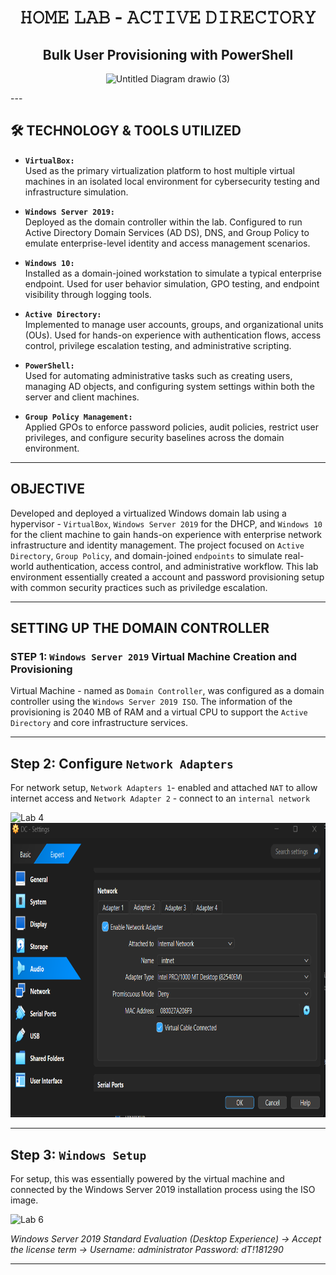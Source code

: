 <h1 = align=center>𝙷𝙾𝙼𝙴 𝙻𝙰𝙱 - 𝙰𝙲𝚃𝙸𝚅𝙴 𝙳𝙸𝚁𝙴𝙲𝚃𝙾𝚁𝚈</h1>
<h2 = align=center>Bulk User Provisioning with PowerShell</h2>

<p align="center">
<img width="1342" height="883" alt="Untitled Diagram drawio (3)" src="https://github.com/user-attachments/assets/978f6667-84a3-403e-b02b-9328f6341827" />
</p>
---

## 🛠️ TECHNOLOGY & TOOLS UTILIZED

- **`VirtualBox:`**  
  Used as the primary virtualization platform to host multiple virtual machines in an isolated local environment for cybersecurity testing and infrastructure simulation.

- **`Windows Server 2019:`**  
  Deployed as the domain controller within the lab. Configured to run Active Directory Domain Services (AD DS), DNS, and Group Policy to emulate enterprise-level identity and access management scenarios.

- **`Windows 10:`**  
  Installed as a domain-joined workstation to simulate a typical enterprise endpoint. Used for user behavior simulation, GPO testing, and endpoint visibility through logging tools.

- **`Active Directory:`**  
  Implemented to manage user accounts, groups, and organizational units (OUs). Used for hands-on experience with authentication flows, access control, privilege escalation testing, and administrative scripting.

- **`PowerShell:`**  
  Used for automating administrative tasks such as creating users, managing AD objects, and configuring system settings within both the server and client machines.
  
- **`Group Policy Management:`**  
  Applied GPOs to enforce password policies, audit policies, restrict user privileges, and configure security baselines across the domain environment.

---

## OBJECTIVE

Developed and deployed a virtualized Windows domain lab using a hypervisor - `VirtualBox`, `Windows Server 2019` for the DHCP, and `Windows 10` for the client machine to gain hands-on experience with enterprise network infrastructure and  identity management. The project focused on `Active Directory`, `Group Policy`, and domain-joined `endpoints` to simulate real-world authentication, access control, and administrative workflow. This lab environment essentially created a account and password provisioning setup with common security practices such  as priviledge escalation.

---
## SETTING UP THE DOMAIN CONTROLLER
### STEP 1: `Windows Server 2019` Virtual Machine Creation and Provisioning

Virtual Machine - named as `Domain Controller`, was configured as a domain controller using the `Windows Server 2019 ISO`. The information of the provisioning is 2040 MB of RAM and a virtual CPU to support the `Active Directory`  and core infrastructure services.

---
## Step 2: Configure `Network Adapters`
For network setup, `Network Adapters 1`- enabled and attached `NAT` to allow internet access and `Network Adapter 2` -  connect to an `internal network` 

<img width="1131" height="471" alt="Lab 4" src="https://github.com/user-attachments/assets/c379a872-b1dc-4bb6-880b-a0917fe99f13" /></br>
<img width="1131" height="471" alt="Lab 4" src="https://raw.githubusercontent.com/DanielTsang26/home-lab/refs/heads/main/Screenshot%202025-08-19%20112215.png" /></br>

---

## Step 3: `Windows Setup`

For setup, this was essentially powered by the virtual machine and connected by the Windows Server 2019 installation  process using the ISO image.

<img width="636" height="476" alt="Lab 6" src="https://github.com/user-attachments/assets/31f0efb0-f514-40d9-8987-d7ba2b00bff5" /></br>

*Windows Server 2019 Standard Evaluation (Desktop Experience) -> Accept the license term -> Username: administrator Password: dT!181290*

---





